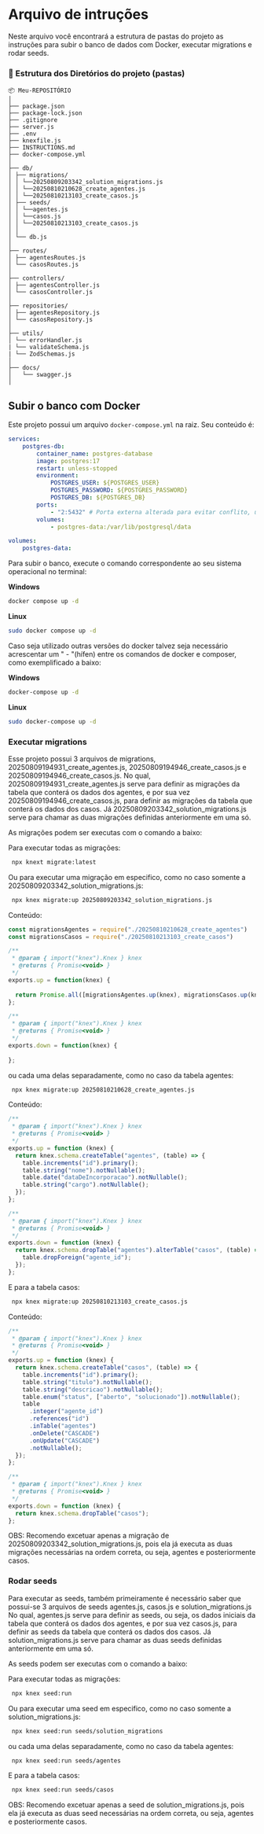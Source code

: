 # Arquivo de intruções

Neste arquivo você encontrará a estrutura de pastas do projeto as instruções para subir o banco de dados com Docker, executar migrations e rodar seeds.

### 📁 Estrutura dos Diretórios do projeto (pastas) 
```
📦 Meu-REPOSITÓRIO
│
├── package.json
├── package-lock.json
├── .gitignore
├── server.js
├── .env
├── knexfile.js
├── INSTRUCTIONS.md
├── docker-compose.yml
│
├── db/
│ ├── migrations/
│ │ └──20250809203342_solution_migrations.js
│ │ └──20250810210628_create_agentes.js
│ │ └──20250810213103_create_casos.js
│ ├── seeds/
│ │ └──agentes.js
│ │ └──casos.js
│ │ └──20250810213103_create_casos.js
│ │
│ └── db.js
│
├── routes/
│ ├── agentesRoutes.js
│ └── casosRoutes.js
│
├── controllers/
│ ├── agentesController.js
│ └── casosController.js
│
├── repositories/
│ ├── agentesRepository.js
│ └── casosRepository.js
│
├── utils/
│ └── errorHandler.js
| └── validateSchema.js
| └── ZodSchemas.js
│
├── docs/
│   └── swagger.js
│
```

## Subir o banco com Docker

Este projeto possui um arquivo `docker-compose.yml` na raiz. Seu conteúdo é:

```yaml
services:
    postgres-db:
        container_name: postgres-database
        image: postgres:17
        restart: unless-stopped
        environment:
            POSTGRES_USER: ${POSTGRES_USER}
            POSTGRES_PASSWORD: ${POSTGRES_PASSWORD}
            POSTGRES_DB: ${POSTGRES_DB}
        ports:
            - "2:5432" # Porta externa alterada para evitar conflito, utiliza-se a 5433:5432
        volumes:
            - postgres-data:/var/lib/postgresql/data

volumes:
    postgres-data:
```

Para subir o banco, execute o comando correspondente ao seu sistema operacional no terminal:

**Windows**
```sh
docker compose up -d
```

**Linux**
```sh
sudo docker compose up -d
```

Caso seja utilizado outras versões do docker talvez seja necessário acrescentar um " - "(hífen) entre os comandos de docker e composer, como exemplificado a baixo: 

**Windows**
```sh
docker-compose up -d
```

**Linux**
```sh
sudo docker-compose up -d
```

### Executar migrations

Esse projeto possui 3 arquivos de migrations, 20250809194931_create_agentes.js, 20250809194946_create_casos.js e 20250809194946_create_casos.js.
No qual, 20250809194931_create_agentes.js serve para definir as migrações da tabela que conterá os dados dos agentes, e por sua vez 20250809194946_create_casos.js, para definir as migrações da tabela que conterá os dados dos casos. Já 20250809203342_solution_migrations.js serve para chamar as duas migrações definidas anteriormente em uma só.

As migrações podem ser executas com o comando a baixo:

Para executar todas as migrações:
```sh
 npx knext migrate:latest 
```

Ou para executar uma migração em especifico, como no caso somente a 20250809203342_solution_migrations.js:
```sh
 npx knex migrate:up 20250809203342_solution_migrations.js
```

Conteúdo:
```js
const migrationsAgentes = require("./20250810210628_create_agentes")
const migrationsCasos = require("./20250810213103_create_casos")

/**
 * @param { import("knex").Knex } knex
 * @returns { Promise<void> }
 */
exports.up = function(knex) {
  
  return Promise.all([migrationsAgentes.up(knex), migrationsCasos.up(knex)]) 
};

/**
 * @param { import("knex").Knex } knex
 * @returns { Promise<void> }
 */
exports.down = function(knex) {
  
};
```

ou cada uma delas separadamente, como no caso da tabela agentes:
```sh
 npx knex migrate:up 20250810210628_create_agentes.js
```

Conteúdo:
```js
/**
 * @param { import("knex").Knex } knex
 * @returns { Promise<void> }
 */
exports.up = function (knex) {
  return knex.schema.createTable("agentes", (table) => {
    table.increments("id").primary();
    table.string("nome").notNullable();
    table.date("dataDeIncorporacao").notNullable();
    table.string("cargo").notNullable();
  });
};

/**
 * @param { import("knex").Knex } knex
 * @returns { Promise<void> }
 */
exports.down = function (knex) {
  return knex.schema.dropTable("agentes").alterTable("casos", (table) => {
    table.dropForeign("agente_id");
  });
};
```

E para a tabela casos: 
```sh
 npx knex migrate:up 20250810213103_create_casos.js
```

Conteúdo:
```js
/**
 * @param { import("knex").Knex } knex
 * @returns { Promise<void> }
 */
exports.up = function (knex) {
  return knex.schema.createTable("casos", (table) => {
    table.increments("id").primary();
    table.string("titulo").notNullable();
    table.string("descricao").notNullable();
    table.enum("status", ["aberto", "solucionado"]).notNullable();
    table
      .integer("agente_id")
      .references("id")
      .inTable("agentes")
      .onDelete("CASCADE")
      .onUpdate("CASCADE")
      .notNullable();
  });
};

/**
 * @param { import("knex").Knex } knex
 * @returns { Promise<void> }
 */
exports.down = function (knex) {
  return knex.schema.dropTable("casos");
};
```

OBS: Recomendo excetuar apenas a migração de 20250809203342_solution_migrations.js, pois ela já executa as duas migrações necessárias na ordem correta, ou seja, agentes e posteriormente casos.

### Rodar seeds

Para executar as seeds, também primeiramente é necessário saber que possui-se 3 arquivos de seeds agentes.js, casos.js e solution_migrations.js
No qual, agentes.js serve para definir as seeds, ou seja, os dados iniciais da tabela que conterá os dados dos agentes, e por sua vez casos.js, para definir as seeds da tabela que conterá os dados dos casos. Já solution_migrations.js serve para chamar as duas seeds definidas anteriormente em uma só.

As seeds podem ser executas com o comando a baixo:

Para executar todas as migrações:
```sh
 npx knex seed:run 
```

Ou para executar uma seed em especifico, como no caso somente a solution_migrations.js:
```sh 
 npx knex seed:run seeds/solution_migrations
```

ou cada uma delas separadamente, como no caso da tabela agentes:
```sh 
 npx knex seed:run seeds/agentes
```

E para a tabela casos: 
```sh 
 npx knex seed:run seeds/casos
```

OBS: Recomendo excetuar apenas a seed de solution_migrations.js, pois ela já executa as duas seed necessárias na ordem correta, ou seja, agentes e posteriormente casos.